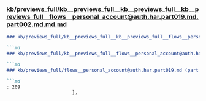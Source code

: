 ### kb/previews_full/kb__previews_full__kb__previews_full__kb__previews_full__flows__personal_account@auth.har.part019.md.part002.md.md.md

```md
### kb/previews_full/kb__previews_full__kb__previews_full__flows__personal_account@auth.har.part019.md.part002.md.md

```md
### kb/previews_full/kb__previews_full__flows__personal_account@auth.har.part019.md.part002.md

```md
### kb/previews_full/flows__personal_account@auth.har.part019.md (part 002)

```md
: 209
                        },
                      
```

```

```

```

```
